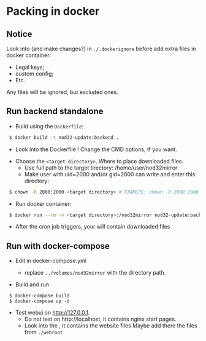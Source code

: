 
# Packing in docker

## Notice

Look into (and make changes?) in `./.dockerignore`
 before add extra files in docker container:
  - Legal keys;
  - custom config;
  - Etc.

Any files will be ignored, but excluded ones.

## Run backend standalone

* Build using the `Dockerfile`:
```bash
 $ docker build -t nod32-update:backend .
```
  - Look into the Dockerfile ! Change the CMD options, tf you want.

* Choose the `<target directory>`. Where to place downloaded files.
  - Use full path to the target tirectory: /home/user/nod32mirror
  - Make user with uid=2000 and/or gid=2000 can write and enter this directory:
```bash
 $ chown -R 2000:2000 <target directory> # EXAMLPE: chown -R 2000:2000 /home/user/nod32mirror
```

* Run docker container:
```bash
 $ docker run --rm -v <target directory>:/nod32mirror nod32-update:backend
```

* After the cron job triggers,
  your <target directory> will contain downloaded files

## Run with docker-compose

* Edit <target directory> in docker-compose.yml
  - replace `../volumes/nod32mirror` with the directory path.

* Build and run

```
 $ docker-compose build
 $ docker-compose up -d
```

* Test webui on http://127.0.0.1.
  - Do not test on http://localhost, it contains nginx start pages.
  - Look into the <target directory>, it contains the website files
    Maybe add there the files from `./webroot`
